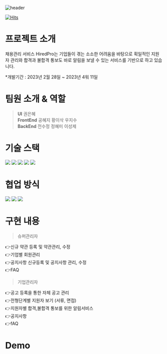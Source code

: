 ![header](https://capsule-render.vercel.app/api?type=waving&color=gradient&height=200&section=header&text=Hired%20Pro&fontSize=90)

[![Hits](https://hits.seeyoufarm.com/api/count/incr/badge.svg?url=https%3A%2F%2Fgithub.com%2FKDT-Final-Team4&count_bg=%233DC89C&title_bg=%23555555&icon=habr.svg&icon_color=%23FFFFFF&title=hits&edge_flat=false)](https://hits.seeyoufarm.com)

# 프로젝트 소개
채용관리 서비스 HiredPro는 기업들이 겪는 소소한 어려움을 바탕으로 획일적인 지원자 관리와 합격과 불합격 통보도 바로 알림을 보낼 수 있는 서비스를 기반으로 하고 있습니다.<br>

*개발기간 : 2023년 2월 28일 ~ 2023년 4워 11일
  
  
# 팀원 소개 & 역할

><b>UI</b> 권은혜 <br>
><b>FrontEnd</b> 공혜지 황이삭 우지수<br>
><b>BackEnd</b> 전수정 정혜미 이성제

# 기술 스택
<div align="left">
<img src="https://img.shields.io/badge/figma-F24E1E?style=flat&logo=figma&logoColor=white"/>
<img src="https://img.shields.io/badge/react-61DAFB?style=flat&logo=react&logoColor=white"/>
<img src="https://img.shields.io/badge/github-181717?style=flat&logo=github&logoColor=white"/>
<img src="https://img.shields.io/badge/git-F05032?style=flat&logo=git&logoColor=white"/>
<img src="https://img.shields.io/badge/swagger-85EA2D?style=flat&logo=swagger&logoColor=white"/>
  </div>

# 협업 방식
<div>
<img src="https://img.shields.io/badge/slack-4A154B?style=flat&logo=slack&logoColor=white"/>
<img src="https://img.shields.io/badge/discord-5865F2?style=flat&logo=discord&logoColor=white"/>
<img src="https://img.shields.io/badge/notion-000000?style=flat&logo=notion&logoColor=white"/>
  </div>


# 구현 내용

>슈퍼관리자<br>

👉신규 약관 등록 및 약관관리, 수정<br>
👉기업별 회원관리<br>
👉공지사항 신규등록 및 공지사항 관리, 수정<br>
👉FAQ<br>


>기업관리자

👉공고 등록을 통한 자체 공고 관리<br>
👉전형단계별 지원자 보기 (서류, 면접)<br>
👉지원자별 합격,불합격 통보를 위한 알림서비스<br>
👉공지사항<br>
👉fAQ

# Demo
